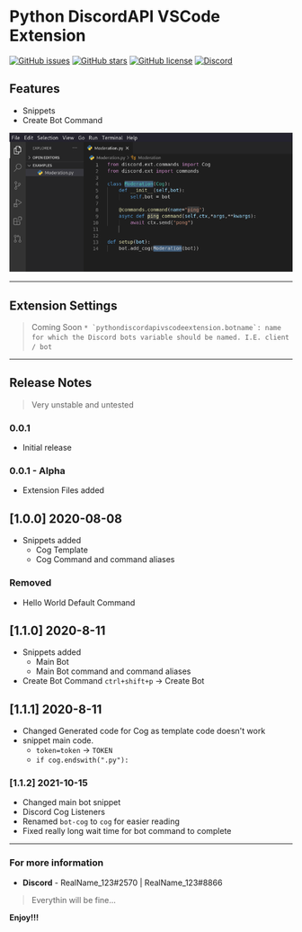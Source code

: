 # Python DiscordAPI VSCode Extension

[![GitHub issues](https://img.shields.io/github/issues/TropicalShadow/PythonDiscordAPIVSCodeExtension?color=orange&label=Issues)](https://github.com/TropicalShadow/PythonDiscordAPIVSCodeExtension/issues) 
[![GitHub stars](https://img.shields.io/github/stars/TropicalShadow/PythonDiscordAPIVSCodeExtension)](https://github.com/TropicalShadow/PythonDiscordAPIVSCodeExtension/stargazers) [![GitHub license](https://img.shields.io/github/license/TropicalShadow/PythonDiscordAPIVSCodeExtension)](https://github.com/TropicalShadow/PythonDiscordAPIVSCodeExtension)  [![Discord](https://img.shields.io/discord/780876530611126278?color=green&label=Discord&logo=Discord)](https://discord.gg/BeZCPq6Exx)

## Features

- Snippets
- Create Bot Command

![example](images/SnippetExample.png)

-----------------------------------------------------------------------------------------------------------

## Extension Settings

<!--
Include if your extension adds any VS Code settings through the `contributes.configuration` extension point.

This extension contributes the following settings: -->

>Coming Soon ```* `pythondiscordapivscodeextension.botname`: name for which the Discord bots variable should be named. I.E. client / bot```

-----------------------------------------------------------------------------------------------------------
<!-- ## Known Issues -->

## Release Notes

> Very unstable and untested

### 0.0.1

- Initial release

### 0.0.1 - Alpha

- Extension Files added

## [1.0.0] 2020-08-08

- Snippets added
  - Cog Template
  - Cog Command and command aliases

### Removed

- Hello World Default Command

## [1.1.0] 2020-8-11

- Snippets added
  - Main Bot
  - Main Bot command and command aliases
- Create Bot Command ```ctrl+shift+p``` -> Create Bot

## [1.1.1] 2020-8-11

- Changed Generated code for Cog as template code doesn't work
- snippet main code.
  - `token=token` -> `TOKEN`
  - `if cog.endswith(".py"):`

### [1.1.2] 2021-10-15

- Changed main bot snippet
- Discord Cog Listeners
- Renamed `bot-cog` to `cog` for easier reading
- Fixed really long wait time for bot command to complete

-----------------------------------------------------------------------------------------------------------

### For more information

- **Discord** - RealName_123#2570 | RealName_123#8866

> Everythin will be fine...

**Enjoy!!!**
